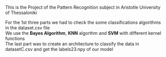 This is the Project of the Pattern Recognition subject in Aristotle University of Thessaloniki  

  For the 1st three parts we had to check the some classifications algorithms in the dataset.csv file  
  We use the **Bayes Algorithm**, **KNN** algorthm and **SVM** with different kernel functions  
  The last part was to create an architecture to classify the data in datasetC.csv and get the labels23.npy of our model  
